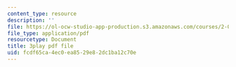 ```yaml
---
content_type: resource
description: ''
file: https://ol-ocw-studio-app-production.s3.amazonaws.com/courses/2-003sc-engineering-dynamics-fall-2011/fcdf65ca4ec0ea8529e82dc1ba12c70e_3F4wlYR_3h8.pdf
file_type: application/pdf
resourcetype: Document
title: 3play pdf file
uid: fcdf65ca-4ec0-ea85-29e8-2dc1ba12c70e
---
```

